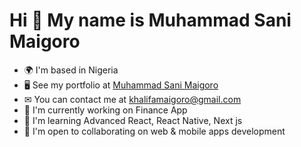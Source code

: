 Hi 👋 My name is Muhammad Sani Maigoro
==============================

* 🌍  I'm based in Nigeria
* 🖥  See my portfolio at [Muhammad Sani Maigoro](https://muhammad-sani-maigoro.netlify.app/)
* ✉  You can contact me at [khalifamaigoro@gmail.com](mailto:khalifamaigoro@gmail.com)
* 🚀  I'm currently working on Finance App
* 🧠  I'm learning Advanced React, React Native, Next js
* 🤝  I'm open to collaborating on web & mobile apps development
